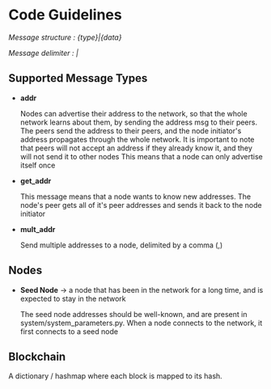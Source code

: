 
# Code Guidelines

  *Message structure : {type}|{data}*
  
  *Message delimiter : |*

 ## Supported Message Types


 - **addr**

	 Nodes can advertise their address to the network, so that the whole network learns about them,
    by sending the address msg to their peers. The peers send the address to their peers, and the node initiator's address
    propagates through the whole network.
    It is important to note that peers will not accept an address if they already know it, and they will not send it to other nodes
    This means that a node can only advertise itself once
   

 - **get_addr**

    This message means that a node wants to know new addresses. The node's peer gets all of it's peer addresses and sends it back
    to the node initiator
    
 - **mult_addr**

    Send multiple addresses to a node, delimited by a comma (,)

  ## Nodes

 - **Seed Node** -> a node that has been in the network for a long time, and is expected to stay in the network

	  The seed node addresses should be well-known, and are present in system/system_parameters.py. When a node connects to
    the network, it first connects to a seed node

## Blockchain
A  dictionary / hashmap where each block is mapped to its hash.
